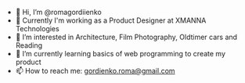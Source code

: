 - 👋 Hi, I’m @romagordiienko
- 🎨 Currently I'm working as a Product Designer at XMANNA Technologies
- 👀 I’m interested in Architecture, Film Photography, Oldtimer cars and Reading
- 🌱 I’m currently learning basics of web programming to create my product
- 📫 How to reach me: gordienko.roma@gmail.com

<!---
romagordiienko/romagordiienko is a ✨ special ✨ repository because its `README.md` (this file) appears on your GitHub profile.
You can click the Preview link to take a look at your changes.
--->
